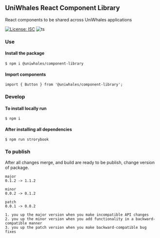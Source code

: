 UniWhales React Component Library
--------------




React components to be shared across UniWhales applications

[![License: ISC](https://img.shields.io/badge/License-ISC-blue.svg)](https://opensource.org/licenses/ISC)
![ts](https://badgen.net/badge/-/TypeScript/blue?icon=typescript&label)
### Use

#### Install the package
```
$ npm i @uniwhales/component-library
```

#### Import components
```
import { Button } from '@uniwhales/component-library';
```

### Develop

#### To install locally run

```
$ npm i
```

#### After installing all dependencies

```
$ npm run strorybook
```

### To publish

After all changes merge, and build are ready to be publish, change version of package.

```
major 
0.1.2 -> 1.1.2

minor 
0.0.2 -> 0.1.2

patch 
0.0.1 -> 0.0.2
```

```
1. you up the major version when you make incompatible API changes
2. you up the minor version when you add functionality in a backward-compatible manner
3. you up the patch version when you make backward-compatible bug fixes
```
